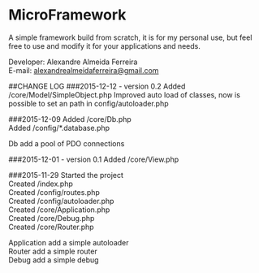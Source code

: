 # MicroFramework
A simple framework build from scratch, it is for my personal use, but feel free to use and modify it for your applications and needs.   

Developer: Alexandre Almeida Ferreira   
E-mail: alexandrealmeidaferreira@gmail.com   

##CHANGE LOG
###2015-12-12 - version 0.2
Added /core/Model/SimpleObject.php
Improved auto load of classes, now is possible to set an path in config/autoloader.php

###2015-12-09
Added /core/Db.php   
Added /config/*.database.php   

Db add a pool of PDO connections   

###2015-12-01 - version 0.1
Added /core/View.php   


###2015-11-29
Started the project   
Created /index.php   
Created /config/routes.php   
Created /config/autoloader.php   
Created /core/Application.php   
Created /core/Debug.php   
Created /core/Router.php   

Application add a simple autoloader   
Router add a simple router   
Debug add a simple debug   

